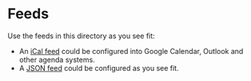 # Feeds
Use the feeds in this directory as you see fit:

- An [iCal feed](https://raw.githubusercontent.com/jissereitsma/magento-event-calendar/master/feeds/events.ics) could be configured into Google Calendar, Outlook and other agenda systems.
- A [JSON feed](https://raw.githubusercontent.com/jissereitsma/magento-event-calendar/master/feeds/events.json) could be configured as you see fit.
